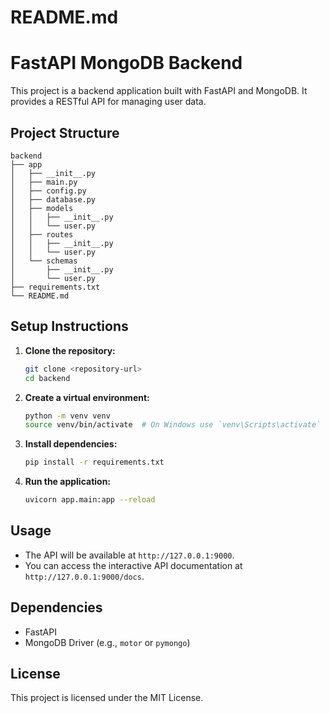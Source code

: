 # README.md

# FastAPI MongoDB Backend

This project is a backend application built with FastAPI and MongoDB. It provides a RESTful API for managing user data.

## Project Structure

```
backend
├── app
│   ├── __init__.py
│   ├── main.py
│   ├── config.py
│   ├── database.py
│   ├── models
│   │   ├── __init__.py
│   │   └── user.py
│   ├── routes
│   │   ├── __init__.py
│   │   └── user.py
│   └── schemas
│       ├── __init__.py
│       └── user.py
├── requirements.txt
└── README.md
```

## Setup Instructions

1. **Clone the repository:**
   ```bash
   git clone <repository-url>
   cd backend
   ```

2. **Create a virtual environment:**
   ```bash
   python -m venv venv
   source venv/bin/activate  # On Windows use `venv\Scripts\activate`
   ```

3. **Install dependencies:**
   ```bash
   pip install -r requirements.txt
   ```

4. **Run the application:**
   ```bash
   uvicorn app.main:app --reload
   ```

## Usage

- The API will be available at `http://127.0.0.1:9000`.
- You can access the interactive API documentation at `http://127.0.0.1:9000/docs`.

## Dependencies

- FastAPI
- MongoDB Driver (e.g., `motor` or `pymongo`)

## License

This project is licensed under the MIT License.